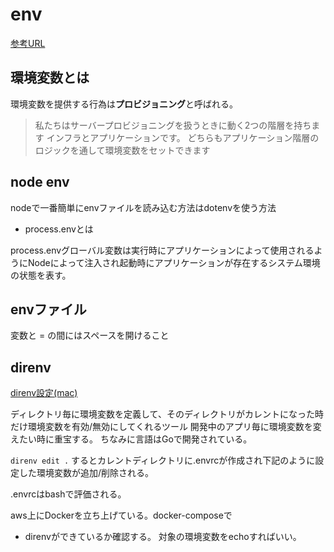 # env

[参考URL](https://gist.github.com/kenmori/ef48f09e9f1bfb30fe34cc11db0031d6)


## 環境変数とは

環境変数を提供する行為は**プロビジョニング**と呼ばれる。
>私たちはサーバープロビジョニングを扱うときに動く2つの階層を持ちます インフラとアプリケーションです。 どちらもアプリケーション階層のロジックを通して環境変数をセットできます

## node env

nodeで一番簡単にenvファイルを読み込む方法はdotenvを使う方法

- process.envとは

process.envグローバル変数は実行時にアプリケーションによって使用されるようにNodeによって注入され起動時にアプリケーションが存在するシステム環境の状態を表す。

## envファイル

変数と = の間にはスペースを開けること

## direnv

[direnv設定(mac)](https://dev.classmethod.jp/articles/direnv/)

ディレクトリ毎に環境変数を定義して、そのディレクトリがカレントになった時だけ環境変数を有効/無効にしてくれるツール
開発中のアプリ毎に環境変数を変えたい時に重宝する。
ちなみに言語はGoで開発されている。


`direnv edit .`
するとカレントディレクトリに.envrcが作成され下記のように設定した環境変数が追加/削除される。

.envrcはbashで評価される。

aws上にDockerを立ち上げている。docker-composeで

- direnvができているか確認する。
対象の環境変数をechoすればいい。